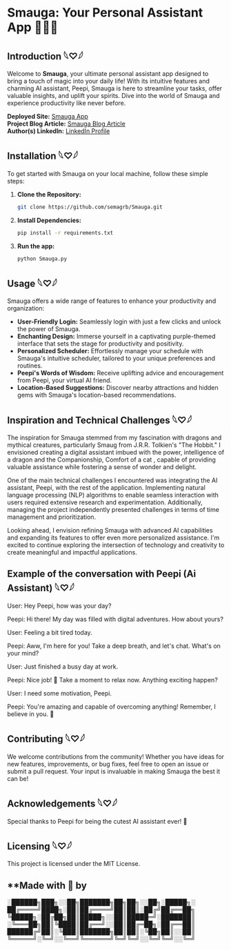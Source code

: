 # Smauga: Your Personal Assistant App 🐉💼🌟

## Introduction 𓆩♡𓆪

Welcome to **Smauga**, your ultimate personal assistant app designed to bring a touch of magic into your daily life! With its intuitive features and charming AI assistant, Peepi, Smauga is here to streamline your tasks, offer valuable insights, and uplift your spirits. Dive into the world of Smauga and experience productivity like never before.

**Deployed Site:** [Smauga App](https://semagrb.github.io/Smauga/)  
**Project Blog Article:** [Smauga Blog Article](https://www.linkedin.com/posts/salma-fithi-4a3032233_smauga-personalassistant-productivityboost-activity-7186414153429864448-jIvB?utm_source=share&utm_medium=member_desktop)  
**Author(s) LinkedIn:** [LinkedIn Profile](https://www.linkedin.com/in/salma-fithi-4a3032233/)

## Installation 𓆩♡𓆪

To get started with Smauga on your local machine, follow these simple steps:

1. **Clone the Repository:**
   ```bash
   git clone https://github.com/semagrb/Smauga.git
2. **Install Dependencies:**
   ```bash
   pip install -r requirements.txt
3. **Run the app:**
   ```bash
   python Smauga.py
## Usage 𓆩♡𓆪

Smauga offers a wide range of features to enhance your productivity and organization:

- **User-Friendly Login:** Seamlessly login with just a few clicks and unlock the power of Smauga.
- **Enchanting Design:** Immerse yourself in a captivating purple-themed interface that sets the stage for productivity and positivity.
- **Personalized Scheduler:** Effortlessly manage your schedule with Smauga's intuitive scheduler, tailored to your unique preferences and routines.
- **Peepi's Words of Wisdom:** Receive uplifting advice and encouragement from Peepi, your virtual AI friend.
- **Location-Based Suggestions:** Discover nearby attractions and hidden gems with Smauga's location-based recommendations.

## Inspiration and Technical Challenges 𓆩♡𓆪

The inspiration for Smauga stemmed from my fascination with dragons and mythical creatures, particularly Smaug from J.R.R. Tolkien's "The Hobbit." I envisioned creating a digital assistant imbued with the power, intelligence of a dragon and the Companionship, Comfort of a cat , capable of providing valuable assistance while fostering a sense of wonder and delight.

One of the main technical challenges I encountered was integrating the AI assistant, Peepi, with the rest of the application. Implementing natural language processing (NLP) algorithms to enable seamless interaction with users required extensive research and experimentation. Additionally, managing the project independently presented challenges in terms of time management and prioritization.

Looking ahead, I envision refining Smauga with advanced AI capabilities and expanding its features to offer even more personalized assistance. I'm excited to continue exploring the intersection of technology and creativity to create meaningful and impactful applications.

## Example of the conversation with Peepi (Ai Assistant) 𓆩♡𓆪

User: Hey Peepi, how was your day?

Peepi: Hi there! My day was filled with digital adventures. How about yours?

User: Feeling a bit tired today.

Peepi: Aww, I'm here for you! Take a deep breath, and let's chat. What's on your mind?

User: Just finished a busy day at work.

Peepi: Nice job! 🌟 Take a moment to relax now. Anything exciting happen?

User: I need some motivation, Peepi.

Peepi: You're amazing and capable of overcoming anything! Remember, I believe in you. 💜

## Contributing 𓆩♡𓆪

We welcome contributions from the community! Whether you have ideas for new features, improvements, or bug fixes, feel free to open an issue or submit a pull request. Your input is invaluable in making Smauga the best it can be!

## Acknowledgements 𓆩♡𓆪

Special thanks to Peepi for being the cutest AI assistant ever! 🐾

## Licensing 𓆩♡𓆪

This project is licensed under the MIT License.

## **Made with 💜 by 


░██████╗███╗░░██╗███████╗██╗██╗░░██╗░█████╗░ 
██╔════╝████╗░██║██╔════╝██║██║░██╔╝██╔══██╗ 
╚█████╗░██╔██╗██║█████╗░░██║█████═╝░███████║ 
░╚═══██╗██║╚████║██╔══╝░░██║██╔═██╗░██╔══██║ 
██████╔╝██║░╚███║███████╗██║██║░╚██╗██║░░██║ 
╚═════╝░╚═╝░░╚══╝╚══════╝╚═╝╚═╝░░╚═╝╚═╝░░╚═╝ 
